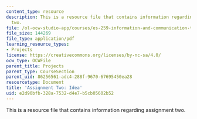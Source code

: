 ```yaml
---
content_type: resource
description: This is a resource file that contains information regarding assignment
  two.
file: /ol-ocw-studio-app/courses/es-259-information-and-communication-technology-in-africa-spring-2006/e2d90bfb328a7532d4e7b5cb05602b52_MITES_259S06_Ass_two.pdf
file_size: 144269
file_type: application/pdf
learning_resource_types:
- Projects
license: https://creativecommons.org/licenses/by-nc-sa/4.0/
ocw_type: OCWFile
parent_title: Projects
parent_type: CourseSection
parent_uid: 86256561-adc4-288f-9670-67695450ea28
resourcetype: Document
title: 'Assignment Two: Idea'
uid: e2d90bfb-328a-7532-d4e7-b5cb05602b52
---
```

This is a resource file that contains information regarding assignment two.